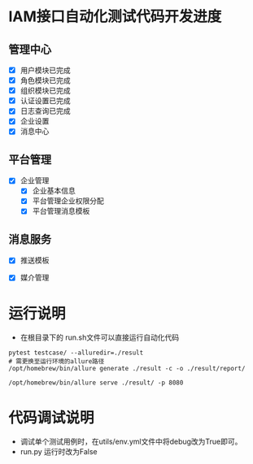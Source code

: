 # IAM接口自动化测试代码开发进度
## 管理中心
-[X] 用户模块已完成
-[X] 角色模块已完成
-[X] 组织模块已完成
-[X] 认证设置已完成
-[X] 日志查询已完成
-[X] 企业设置
-[X] 消息中心
## 平台管理
-[X] 企业管理
    -[X] 企业基本信息
    -[X] 平台管理企业权限分配
    -[X] 平台管理消息模板
## 消息服务
-[X] 推送模板
-[X] 媒介管理


# 运行说明
-  在根目录下的 run.sh文件可以直接运行自动化代码
```shell
pytest testcase/ --alluredir=./result
# 需更换至运行环境的allure路径
/opt/homebrew/bin/allure generate ./result -c -o ./result/report/

/opt/homebrew/bin/allure serve ./result/ -p 8080
```

# 代码调试说明
- 调试单个测试用例时，在utils/env.yml文件中将debug改为True即可。
- run.py 运行时改为False
